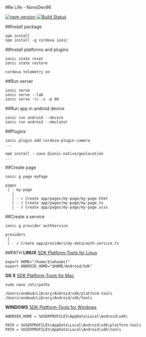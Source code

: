 #Re Life - NonoDev96

[![npm version](https://badge.fury.io/js/ionic.svg)](https://badge.fury.io/js/ionic) [![Build Status](https://travis-ci.org/apache/cordova-cli.svg?branch=master)](https://travis-ci.org/apache/cordova-cli)

##Install package
```npm
npm install
npm install -g cordova ionic 
```

##Install platforms and plugins
```npm
ionic state reset
ionic state restore

cordova telemetry on
```

##Run server
```npm
ionic serve 
ionic serve --lab
ionic serve -lc -s -p 80
```

##Run app in android device
```npm
ionic run android --device
ionic run android --emulator
```

##Plugins 
```npm
ionic plugin add cordova-plugin-camera
...

npm install --save @ionic-native/geolocation
...
```

##Create page 
```
ionic g page myPage

pages
 | - my-page
   |
   | - √ Create app/pages/my-page/my-page.html
   | - √ Create app/pages/my-page/my-page.ts
   | - √ Create app/pages/my-page/my-page.scss
```

##Create a service
```
ionic g provider authService

providers
 | 
 | - √ Create app/providers/my-data/auth-service.ts
```

##PATH
**LINUX** 
[SDK Platform-Tools for Linux](https://dl.google.com/android/repository/platform-tools-latest-linux.zip)
```
export HOME="/home/$(whoami)"
export ANDROID_HOME="$HOME/Android/Sdk"
```

**OS X** 
[SDK Platform-Tools for Mac](https://dl.google.com/android/repository/platform-tools-latest-darwin.zip)
```
sudo nano /etc/paths

/Users/andmud/Library/Android/sdk/platform-tools
/Users/andmud/Library/Android/sdk/tools
```

**WINDOWS** 
[SDK Platform-Tools for Windows](https://dl.google.com/android/repository/platform-tools-latest-windows.zip)
```
ANDROID_HOME = %USERPROFILE%\AppData\Local\Android\sdk\

PATH = %USERPROFILE%\AppData\Local\Android\sdk\platform-tools
PATH = %USERPROFILE%\AppData\Local\Android\sdk\tools
```